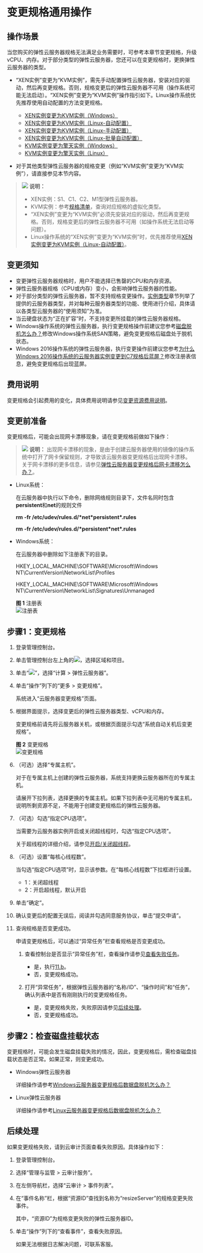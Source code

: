 # 变更规格通用操作<a name="ZH-CN_TOPIC_0013771092"></a>

## 操作场景<a name="zh-cn_topic_0013859511_section14602858172718"></a>

当您购买的弹性云服务器规格无法满足业务需要时，可参考本章节变更规格，升级vCPU、内存。对于部分类型的弹性云服务器，您还可以在变更规格时，更换弹性云服务器的类型。

-   “XEN实例”变更为“KVM实例”，需先手动配置弹性云服务器，安装对应的驱动，然后再变更规格。否则，规格变更后的弹性云服务器不可用（操作系统可能无法启动）。“XEN实例”变更为“KVM实例”操作指引如下。Linux操作系统优先推荐使用自动配置的方法变更规格。
    -   [XEN实例变更为KVM实例（Windows）](XEN实例变更为KVM实例（Windows）.md)
    -   [XEN实例变更为KVM实例（Linux-自动配置）](XEN实例变更为KVM实例（Linux-自动配置）.md)
    -   [XEN实例变更为KVM实例（Linux-手动配置）](XEN实例变更为KVM实例（Linux-手动配置）.md)
    -   [XEN实例变更为KVM实例（Linux-批量自动配置）](XEN实例变更为KVM实例（Linux-批量自动配置）.md)
    -   [KVM实例变更为擎天实例（Windows）](KVM实例变更为擎天实例（Windows）.md)
    -   [KVM实例变更为擎天实例（Linux）](KVM实例变更为擎天实例（Linux）.md)

-   对于其他类型弹性云服务器的规格变更（例如“KVM实例”变更为“KVM实例”），请直接参见本节内容。

>![](public_sys-resources/icon-note.gif) **说明：** 
>-   XEN实例：S1、C1、C2、M1型弹性云服务器。
>-   KVM实例：参考[规格清单](https://support.huaweicloud.com/productdesc-ecs/zh-cn_topic_0159822360.html)，查询对应规格的虚拟化类型。
>-   “XEN实例”变更为“KVM实例”必须先安装对应的驱动，然后再变更规格。否则，规格变更后的弹性云服务器不可用（如操作系统无法启动等问题）。
>-   Linux操作系统的“XEN实例”变更为“KVM实例”时，优先推荐使用[XEN实例变更为KVM实例（Linux-自动配置）](XEN实例变更为KVM实例（Linux-自动配置）.md)。

## 变更须知<a name="zh-cn_topic_0013859511_section57753505172833"></a>

-   变更弹性云服务器规格时，用户不能选择已售罄的CPU和内存资源。
-   弹性云服务器规格（CPU或内存）变小，会影响弹性云服务器的性能。
-   对于部分类型的弹性云服务器，暂不支持规格变更操作。[实例类型](https://support.huaweicloud.com/productdesc-ecs/zh-cn_topic_0035470096.html)章节列举了提供的云服务器类型，并对每种云服务器类型的功能、使用进行介绍，具体请以各类型云服务器的“使用须知”为准。
-   当云硬盘状态为“正在扩容”时，不支持变更所挂载的弹性云服务器规格。
-   Windows操作系统的弹性云服务器，执行变更规格操作前建议您参考[磁盘脱机怎么办？](https://support.huaweicloud.com/ecs_faq/zh-cn_topic_0114225937.html)修改Windows操作系统SAN策略，避免变更规格后磁盘处于脱机状态。
-   Windows 2016操作系统的弹性云服务器，执行变更操作前建议您参考[为什么Windows 2016操作系统的云服务器实例变更到C7规格后蓝屏？](https://support.huaweicloud.com/ecs_faq/ecs_faq_0621.html)修改注册表信息，避免变更规格后出现蓝屏。

## 费用说明<a name="section33114418403"></a>

变更规格会引起费用的变化，具体费用说明请参见[变更资源费用说明](https://support.huaweicloud.com/usermanual-billing/renewals_topic_60000001.html)。

## 变更前准备<a name="section201182131618"></a>

变更规格后，可能会出现网卡漂移现象，请在变更规格前做如下操作：

>![](public_sys-resources/icon-note.gif) **说明：** 
>出现网卡漂移的现象，是由于创建云服务器使用的镜像的操作系统中打开了网卡保留规则，才导致该云服务器变更规格后出现网卡漂移。
>关于网卡漂移的更多信息，请参见[弹性云服务器变更规格后网卡漂移怎么办？](https://support.huaweicloud.com/ecs_faq/ecs_faq_1311.html)。

-   Linux系统：

    在云服务器中执行以下命令，删除网络规则目录下，文件名同时包含**persistent**和**net**的规则文件

    **rm -fr /etc/udev/rules.d/\*net\*persistent\*.rules**

    **rm -fr /etc/udev/rules.d/\*persistent\*net\*.rules**

-   Windows系统：

    在云服务器中删除如下注册表下的目录。

    HKEY\_LOCAL\_MACHINE\\SOFTWARE\\Microsoft\\Windows NT\\CurrentVersion\\NetworkList\\Profiles

    HKEY\_LOCAL\_MACHINE\\SOFTWARE\\Microsoft\\Windows NT\\CurrentVersion\\NetworkList\\Signatures\\Unmanaged

    **图 1**  注册表<a name="fig18511613141912"></a>  
    ![](figures/注册表.png "注册表")


## 步骤1：变更规格<a name="section997143905215"></a>

1.  登录管理控制台。
2.  单击管理控制台左上角的![](figures/icon-region.png)，选择区域和项目。
3.  单击“![](figures/service-list.jpg)”，选择“计算 \> 弹性云服务器”。
4.  单击“操作”列下的“更多 \> 变更规格”。

    系统进入“云服务器变更规格”页面。

5.  根据界面提示，选择变更后的弹性云服务器类型、vCPU和内存。

    变更规格前请先将云服务器关机，或根据页面提示勾选“系统自动关机后变更规格”。

    **图 2**  变更规格<a name="fig1167134453919"></a>  
    ![](figures/变更规格.png "变更规格")

6.  （可选）选择“专属主机”。

    对于在专属主机上创建的弹性云服务器，系统支持更换云服务器所在的专属主机。

    请展开下拉列表，选择更换的专属主机。如果下拉列表中无可用的专属主机，说明所剩资源不足，不能用于创建变更规格后的弹性云服务器。

7.  （可选）勾选“指定CPU选项”。

    当需要为云服务器实例开启或关闭超线程时，勾选“指定CPU选项”。

    关于超线程的详细介绍，请参见[开启/关闭超线程](开启-关闭超线程.md)。

8.  （可选）设置“每核心线程数”。

    当勾选“指定CPU选项”时，显示该参数。在“每核心线程数”下拉框进行设置。

    -   1：关闭超线程
    -   2：开启超线程，默认开启

9.  单击“确定”。
10. 确认变更后的配置无误后，阅读并勾选同意服务协议，单击“提交申请”。
11. 查询规格是否变更成功。

    申请变更规格后，可以通过“异常任务”栏查看规格是否变更成功。

    1.  查看控制台是否显示“异常任务”栏，查看操作请参见[查看失败任务](查看失败任务.md)。
        -   是，执行[11.b](#li6253192246)。
        -   否，变更规格成功。

    2.  <a name="li6253192246"></a>打开“异常任务”，根据弹性云服务器的“名称/ID”、“操作时间”和“任务”，确认列表中是否有刚刚执行的变更规格任务。
        -   是，变更规格失败，失败原因请参见[后续处理](#section9461027528)。
        -   否，变更规格成功。



## 步骤2：检查磁盘挂载状态<a name="section88041642132813"></a>

变更规格时，可能会发生磁盘挂载失败的情况，因此，变更规格后，需检查磁盘挂载状态是否正常。如果正常，则变更成功。

-   Windows弹性云服务器

    详细操作请参考[Windows云服务器变更规格后数据盘脱机怎么办？](https://support.huaweicloud.com/ecs_faq/ecs_faq_0618.html)

-   Linux弹性云服务器

    详细操作请参考[Linux云服务器变更规格后数据盘脱机怎么办？](https://support.huaweicloud.com/ecs_faq/ecs_faq_0619.html)


## 后续处理<a name="section9461027528"></a>

如果变更规格失败，请到云审计页面查看失败原因。具体操作如下：

1.  登录管理控制台。
2.  选择“管理与监管 \> 云审计服务”。
3.  在左侧导航栏，选择“云审计 \> 事件列表”。
4.  在“事件名称”栏，根据“资源ID”查找到名称为“resizeServer”的规格变更失败事件。

    其中，“资源ID”为规格变更失败的弹性云服务器ID。

5.  单击“操作”列下的“查看事件”，查看失败原因。

    如果无法根据日志解决问题，可联系客服。


